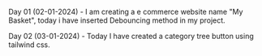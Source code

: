 Day 01 (02-01-2024) - I am creating a e commerce website name "My Basket", today i have inserted Debouncing method in my project.

Day 02 (03-01-2024) - Today I have created a category tree button using tailwind css.
